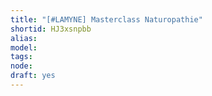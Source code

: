 ```yaml
---
title: "[#LAMYNE] Masterclass Naturopathie"
shortid: HJ3xsnpbb
alias: 
model: 
tags: 
node: 
draft: yes
--- 
```

 